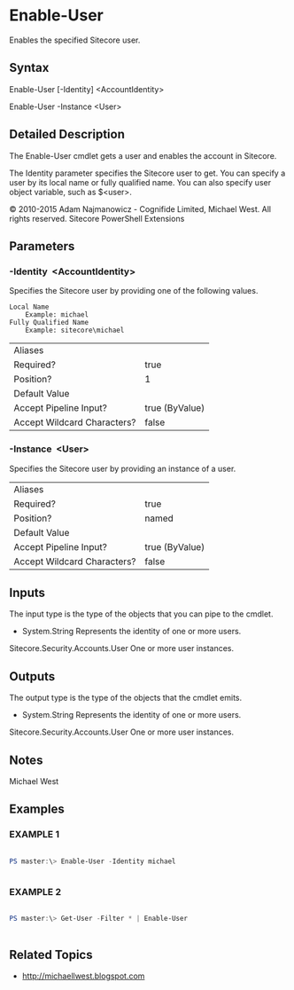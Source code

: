 # Enable-User 
 
Enables the specified Sitecore user. 
 
## Syntax 
 
Enable-User [-Identity] &lt;AccountIdentity&gt; 
 
Enable-User -Instance &lt;User&gt; 
 
 
## Detailed Description 
 
The Enable-User cmdlet gets a user and enables the account in Sitecore.

The Identity parameter specifies the Sitecore user to get. You can specify a user by its local name or fully qualified name.
You can also specify user object variable, such as $&lt;user&gt;. 
 
© 2010-2015 Adam Najmanowicz - Cognifide Limited, Michael West. All rights reserved. Sitecore PowerShell Extensions 
 
## Parameters 
 
### -Identity&nbsp; &lt;AccountIdentity&gt; 
 
Specifies the Sitecore user by providing one of the following values.

    Local Name
        Example: michael
    Fully Qualified Name
        Example: sitecore\michael
 

| | |
| - | - |
| Aliases |  |
| Required? | true |
| Position? | 1 |
| Default Value |  |
| Accept Pipeline Input? | true (ByValue) |
| Accept Wildcard Characters? | false | 
 
### -Instance&nbsp; &lt;User&gt; 
 
Specifies the Sitecore user by providing an instance of a user.
 

| | |
| - | - |
| Aliases |  |
| Required? | true |
| Position? | named |
| Default Value |  |
| Accept Pipeline Input? | true (ByValue) |
| Accept Wildcard Characters? | false | 
 
## Inputs 
 
The input type is the type of the objects that you can pipe to the cmdlet. 
 
* System.String
Represents the identity of one or more users.

Sitecore.Security.Accounts.User
One or more user instances. 
 
## Outputs 
 
The output type is the type of the objects that the cmdlet emits. 
 
* System.String
Represents the identity of one or more users.

Sitecore.Security.Accounts.User
One or more user instances. 
 
## Notes 
 
Michael West 
 
## Examples 
 
### EXAMPLE 1 
 
 
 
```powershell   
 
PS master:\> Enable-User -Identity michael 
 
``` 
 
### EXAMPLE 2 
 
 
 
```powershell   
 
PS master:\> Get-User -Filter * | Enable-User 
 
``` 
 
## Related Topics 
 
* <a href='http://michaellwest.blogspot.com' target='_blank'>http://michaellwest.blogspot.com</a><br/>

